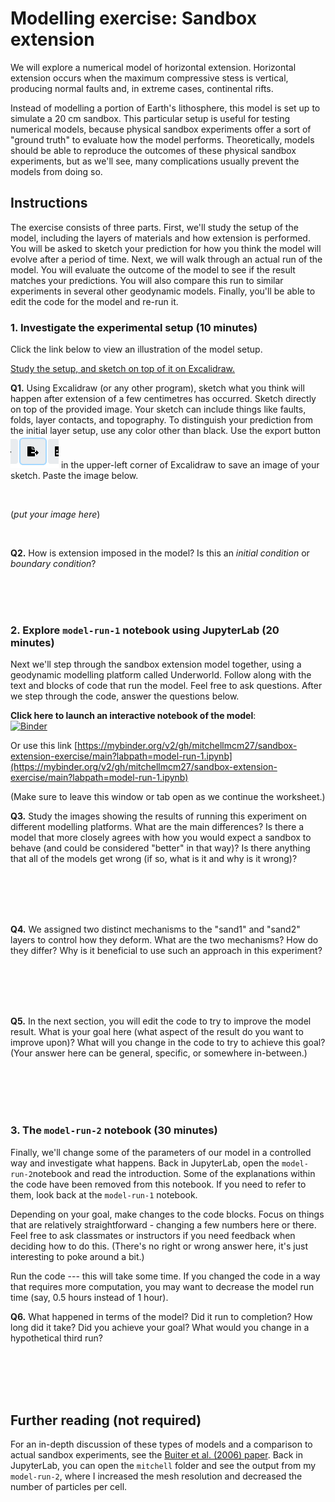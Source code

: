 # Modelling exercise: Sandbox extension

We will explore a numerical model of horizontal extension.
Horizontal extension occurs when the maximum compressive stess is vertical, producing normal faults and, in extreme cases, continental rifts.

Instead of modelling a portion of Earth's lithosphere, this model is set up to simulate a 20 cm sandbox.
This particular setup is useful for testing numerical models, because physical sandbox experiments offer a sort of "ground truth" to evaluate how the model performs.
Theoretically, models should be able to reproduce the outcomes of these physical sandbox experiments, but as we'll see, many complications usually prevent the models from doing so.

## Instructions

The exercise consists of three parts. First, we'll study the setup of the model, including the layers of materials and how extension is performed. You will be asked to sketch your prediction for how you think the model will evolve after a period of time. Next, we will walk through an actual run of the model. You will evaluate the outcome of the model to see if the result matches your predictions. You will also compare this run to similar experiments in several other geodynamic models. Finally, you'll be able to edit the code for the model and re-run it.

### 1. Investigate the experimental setup (10 minutes)

Click the link below to view an illustration of the model setup.

[Study the setup, and sketch on top of it on Excalidraw.](https://excalidraw.com/#json=Ug1j9KERkYbmhZVqt4SKv,I3anWk7rZoWaQZFGUSSPkg)

**Q1.** Using Excalidraw (or any other program), sketch what you think will happen after extension of a few centimetres has occurred.
Sketch directly on top of the provided image.
Your sketch can include things like faults, folds, layer contacts, and topography. 
To distinguish your prediction from the initial layer setup, use any color other than black. 
Use the export button ![Export button](images/export.PNG) in the upper-left corner of Excalidraw to save an image of your sketch. Paste the image below.

<br>

(*put your image here*)

<br>

**Q2.** How is extension imposed in the model? Is this an *initial condition* or *boundary condition*?

<br>
<br>
<br>

### 2. Explore `model-run-1` notebook using JupyterLab (20 minutes)

Next we'll step through the sandbox extension model together, using a geodynamic modelling platform called Underworld.
Follow along with the text and blocks of code that run the model. 
Feel free to ask questions. 
After we step through the code, answer the questions below.

**Click here to launch an interactive notebook of the model**:
<br>
[![Binder](https://mybinder.org/badge_logo.svg)](https://mybinder.org/v2/gh/mitchellmcm27/sandbox-extension-exercise/main?labpath=model-run-1.ipynb)

Or use this link [https://mybinder.org/v2/gh/mitchellmcm27/sandbox-extension-exercise/main?labpath=model-run-1.ipynb](https://mybinder.org/v2/gh/mitchellmcm27/sandbox-extension-exercise/main?labpath=model-run-1.ipynb)

(Make sure to leave this window or tab open as we continue the worksheet.)

**Q3.** Study the images showing the results of running this experiment on different modelling platforms. What are the main differences? Is there a model that more closely agrees with how you would expect a sandbox to behave (and could be considered "better" in that way)? Is there anything that all of the models get wrong (if so, what is it and why is it wrong)?

<br>
<br>
<br>
<br>

**Q4.** We assigned two distinct mechanisms to the "sand1" and "sand2" layers to control how they deform. What are the two mechanisms? How do they differ? Why is it beneficial to use such an approach in this experiment?

<br>
<br>
<br>
<br>

**Q5.** In the next section, you will edit the code to try to improve the model result. What is your goal here (what aspect of the result do you want to improve upon)? What will you change in the code to try to achieve this goal? (Your answer here can be general, specific, or somewhere in-between.)

<br>
<br>
<br>
<br>

### 3. The `model-run-2` notebook (30 minutes)

Finally, we'll change some of the parameters of our model in a controlled way and investigate what happens.
Back in JupyterLab, open the `model-run-2`notebook and read the introduction.
Some of the explanations within the code have been removed from this notebook. 
If you need to refer to them, look back at the `model-run-1` notebook.

Depending on your goal, make changes to the code blocks.
Focus on things that are relatively straightforward - changing a few numbers here or there.
Feel free to ask classmates or instructors if you need feedback when deciding how to do this.
(There's no right or wrong answer here, it's just interesting to poke around a bit.)

Run the code --- this will take some time.
If you changed the code in a way that requires more computation, you may want to decrease the model run time (say, 0.5 hours instead of 1 hour).

**Q6.** What happened in terms of the model? Did it run to completion? How long did it take? Did you achieve your goal? What would you change in a hypothetical third run?

<br>
<br>
<br>
<br>

## Further reading (not required)

For an in-depth discussion of these types of models and a comparison to actual sandbox experiments, see the [Buiter et al. (2006) paper](Buiter-2006.pdf).
Back in JupyterLab, you can open the `mitchell` folder and see the output from my `model-run-2`, where I increased the mesh resolution and decreased the number of particles per cell.
